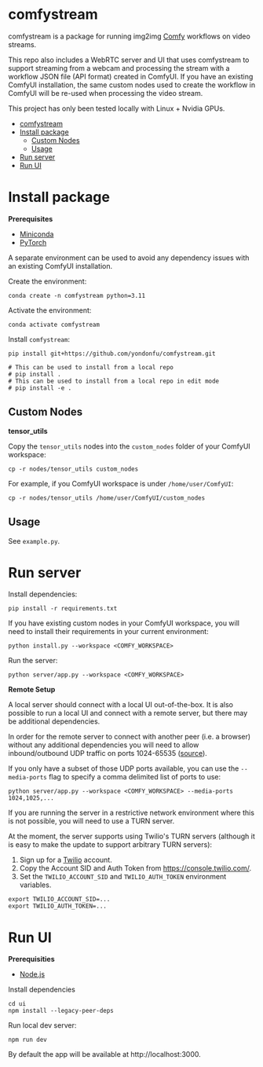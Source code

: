 # comfystream

comfystream is a package for running img2img [Comfy](https://www.comfy.org/) workflows on video streams.

This repo also includes a WebRTC server and UI that uses comfystream to support streaming from a webcam and processing the stream with a workflow JSON file (API format) created in ComfyUI. If you have an existing ComfyUI installation, the same custom nodes used to create the workflow in ComfyUI will be re-used when processing the video stream.

This project has only been tested locally with Linux + Nvidia GPUs.

- [comfystream](#comfystream)
- [Install package](#install-package)
  - [Custom Nodes](#custom-nodes)
  - [Usage](#usage)
- [Run server](#run-server)
- [Run UI](#run-ui)

# Install package 

**Prerequisites**

- [Miniconda](https://docs.anaconda.com/miniconda/index.html#latest-miniconda-installer-links)
- [PyTorch](https://pytorch.org/get-started/locally/)

A separate environment can be used to avoid any dependency issues with an existing ComfyUI installation.

Create the environment:

```
conda create -n comfystream python=3.11
```

Activate the environment:

```
conda activate comfystream
```

Install `comfystream`:

```
pip install git+https://github.com/yondonfu/comfystream.git

# This can be used to install from a local repo
# pip install .
# This can be used to install from a local repo in edit mode
# pip install -e .
```

## Custom Nodes

**tensor_utils**

Copy the `tensor_utils` nodes into the `custom_nodes` folder of your ComfyUI workspace:

```
cp -r nodes/tensor_utils custom_nodes
```

For example, if you ComfyUI workspace is under `/home/user/ComfyUI`:

```
cp -r nodes/tensor_utils /home/user/ComfyUI/custom_nodes
```

## Usage

See `example.py`.

# Run server

Install dependencies:

```
pip install -r requirements.txt
```

If you have existing custom nodes in your ComfyUI workspace, you will need to install their requirements in your current environment:

```
python install.py --workspace <COMFY_WORKSPACE>
```

Run the server:

```
python server/app.py --workspace <COMFY_WORKSPACE>
```

**Remote Setup**

A local server should connect with a local UI out-of-the-box. It is also possible to run a local UI and connect with a remote server, but there may be additional dependencies.

In order for the remote server to connect with another peer (i.e. a browser) without any additional dependencies you will need to allow inbound/outbound UDP traffic on ports 1024-65535 ([source](https://github.com/aiortc/aiortc/issues/490#issuecomment-788807118)). 

If you only have a subset of those UDP ports available, you can use the `--media-ports` flag to specify a comma delimited list of ports to use:

```
python server/app.py --workspace <COMFY_WORKSPACE> --media-ports 1024,1025,...
```

If you are running the server in a restrictive network environment where this is not possible, you will need to use a TURN server.

At the moment, the server supports using Twilio's TURN servers (although it is easy to make the update to support arbitrary TURN servers):

1. Sign up for a [Twilio](https://www.twilio.com/en-us) account.
2. Copy the Account SID and Auth Token from https://console.twilio.com/.
3. Set the `TWILIO_ACCOUNT_SID` and `TWILIO_AUTH_TOKEN` environment variables.

````
export TWILIO_ACCOUNT_SID=...
export TWILIO_AUTH_TOKEN=...
````

# Run UI

**Prerequisities**

- [Node.js](https://nodejs.org/en/download/package-manager)

Install dependencies

```
cd ui
npm install --legacy-peer-deps
```

Run local dev server:

```
npm run dev
```

By default the app will be available at http://localhost:3000.